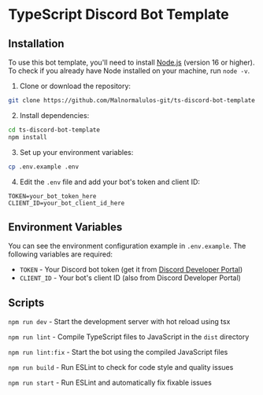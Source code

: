 # TypeScript Discord Bot Template
## Installation

To use this bot template, you'll need to install [Node.js](https://nodejs.org/en) (version 16 or higher). To check if you already have Node installed on your machine, run `node -v`.

1. Clone or download the repository:
```bash
git clone https://github.com/Malnormalulos-git/ts-discord-bot-template
```

2. Install dependencies:
```bash
cd ts-discord-bot-template
npm install
```

3. Set up your environment variables:
```bash
cp .env.example .env
```

4. Edit the `.env` file and add your bot's token and client ID:
```
TOKEN=your_bot_token_here
CLIENT_ID=your_bot_client_id_here
```

## Environment Variables

You can see the environment configuration example in `.env.example`. The following variables are required:

- `TOKEN` - Your Discord bot token (get it from [Discord Developer Portal](https://discord.com/developers/applications))
- `CLIENT_ID` - Your bot's client ID (also from Discord Developer Portal)

## Scripts
`npm run dev` - Start the development server with hot reload using tsx

`npm run lint` - Compile TypeScript files to JavaScript in the `dist` directory

`npm run lint:fix` - Start the bot using the compiled JavaScript files

`npm run build` - Run ESLint to check for code style and quality issues

`npm run start` - Run ESLint and automatically fix fixable issues
